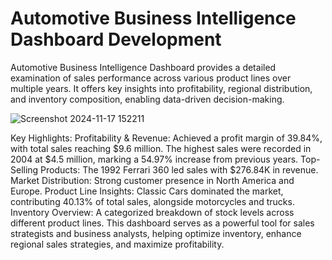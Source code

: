 # Automotive Business Intelligence Dashboard Development

Automotive Business Intelligence Dashboard provides a detailed examination of sales performance across various product lines over multiple years. It offers key insights into profitability, regional distribution, and inventory composition, enabling data-driven decision-making.

![Screenshot 2024-11-17 152211](https://github.com/user-attachments/assets/709e8682-d8ef-4ab3-ada3-c18015b22633)

Key Highlights:
Profitability & Revenue: Achieved a profit margin of 39.84%, with total sales reaching $9.6 million. The highest sales were recorded in 2004 at $4.5 million, marking a 54.97% increase from previous years.
Top-Selling Products: The 1992 Ferrari 360 led sales with $276.84K in revenue.
Market Distribution: Strong customer presence in North America and Europe.
Product Line Insights: Classic Cars dominated the market, contributing 40.13% of total sales, alongside motorcycles and trucks.
Inventory Overview: A categorized breakdown of stock levels across different product lines.
This dashboard serves as a powerful tool for sales strategists and business analysts, helping optimize inventory, enhance regional sales strategies, and maximize profitability.

